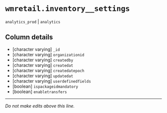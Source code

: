 # `wmretail.inventory__settings`
`analytics_prod` | `analytics`

## Column details
* [character varying] `_id`
* [character varying] `organizationid`
* [character varying] `createdby`
* [character varying] `createdat`
* [character varying] `createdatepoch`
* [character varying] `updatedat`
* [character varying] `userdefinedfields`
* [boolean]   `ispackageidmandatory`
* [boolean]   `enabletransfers`

-------------------------------------------------------------------------------
*Do not make edits above this line.*

